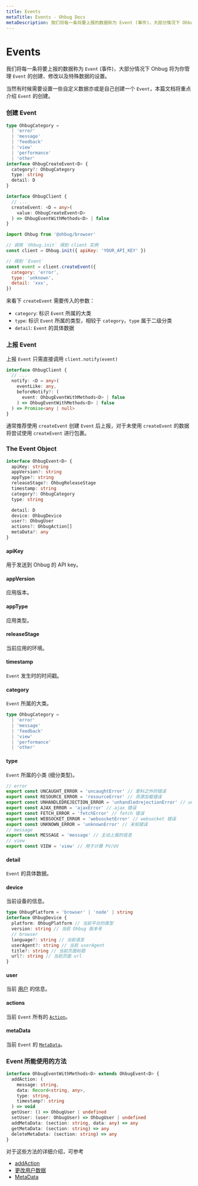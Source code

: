 ```yaml
---
title: Events
metaTitle: Events - Ohbug Docs
metaDescription: 我们将每一条将要上报的数据称为 Event (事件)，大部分情况下 Ohbug 将为你管理 Event 的创建、修改以及特殊数据的设置。
---
```


# Events

我们将每一条将要上报的数据称为 `Event` (事件)，大部分情况下 Ohbug 将为你管理 `Event` 的创建、修改以及特殊数据的设置。

当然有时候需要设置一些自定义数据亦或是自己创建一个 `Event`，本篇文档将重点介绍 `Event` 的创建。

### 创建 Event

```typescript
type OhbugCategory =
  | 'error'
  | 'message'
  | 'feedback'
  | 'view'
  | 'performance'
  | 'other'
interface OhbugCreateEvent<D> {
  category?: OhbugCategory
  type: string
  detail: D
}

interface OhbugClient {
  // ...
  createEvent: <D = any>(
    value: OhbugCreateEvent<D>
  ) => OhbugEventWithMethods<D> | false
}
```

```javascript
import Ohbug from '@ohbug/browser'

// 调用 `Ohbug.init` 得到 client 实例
const client = Ohbug.init({ apiKey: 'YOUR_API_KEY' })

// 得到 `Event`
const event = client.createEvent({
  category: 'error',
  type: 'unknown',
  detail: 'xxx',
})
```

来看下 `createEvent` 需要传入的参数：

- `category`: 标识 `Event` 所属的大类
- `type`: 标识 `Event` 所属的类型，相较于 `category`，`type` 属于二级分类
- `detail`: `Event` 的具体数据

### 上报 Event

上报 `Event` 只需直接调用 `client.notify(event)`

```typescript
interface OhbugClient {
  // ...
  notify: <D = any>(
    eventLike: any,
    beforeNotify?: (
      event: OhbugEventWithMethods<D> | false
    ) => OhbugEventWithMethods<D> | false
  ) => Promise<any | null>
}
```

通常推荐使用 `createEvent` 创建 `Event` 后上报，对于未使用 `createEvent` 的数据将尝试使用 `createEvent` 进行包裹。

### The Event Object

```typescript
interface OhbugEvent<D> {
  apiKey: string
  appVersion?: string
  appType?: string
  releaseStage?: OhbugReleaseStage
  timestamp: string
  category?: OhbugCategory
  type: string

  detail: D
  device: OhbugDevice
  user?: OhbugUser
  actions?: OhbugAction[]
  metaData?: any
}
```

#### apiKey

用于发送到 Ohbug 的 API key。

#### appVersion

应用版本。

#### appType

应用类型。

#### releaseStage

当前应用的环境。

#### timestamp

`Event` 发生时的时间戳。

#### category

`Event` 所属的大类。

```typescript
type OhbugCategory =
  | 'error'
  | 'message'
  | 'feedback'
  | 'view'
  | 'performance'
  | 'other'
```

#### type

`Event` 所属的小类 (细分类型)。

```javascript
// error
export const UNCAUGHT_ERROR = 'uncaughtError' // 意料之外的错误
export const RESOURCE_ERROR = 'resourceError' // 资源加载错误
export const UNHANDLEDREJECTION_ERROR = 'unhandledrejectionError' // unhandledrejection 错误，可能包含 Promise, react render 等错误
export const AJAX_ERROR = 'ajaxError' // ajax 错误
export const FETCH_ERROR = 'fetchError' // fetch 错误
export const WEBSOCKET_ERROR = 'websocketError' // websocket 错误
export const UNKNOWN_ERROR = 'unknownError' // 未知错误
// message
export const MESSAGE = 'message' // 主动上报的信息
// view
export const VIEW = 'view' // 用于计算 PV/UV
```

#### detail

`Event` 的具体数据。

#### device

当前设备的信息。

```typescript
type OhbugPlatform = 'browser' | 'node' | string
interface OhbugDevice {
  platform: OhbugPlatform // 当前平台的类型
  version: string // 当前 Ohbug 版本号
  // browser
  language?: string // 当前语言
  userAgent?: string // 当前 userAgent
  title?: string // 当前页面标题
  url?: string // 当前页面 url
}
```

#### user

当前 [用户](./User) 的信息。

#### actions

当前 `Event` 所有的 [`Action`](Actions.md)。

#### metaData

当前 `Event` 的 [`MetaData`](MetaData.md)。

### Event 所能使用的方法

```typescript
interface OhbugEventWithMethods<D> extends OhbugEvent<D> {
  addAction: (
    message: string,
    data: Record<string, any>,
    type: string,
    timestamp?: string
  ) => void
  getUser: () => OhbugUser | undefined
  setUser: (user: OhbugUser) => OhbugUser | undefined
  addMetaData: (section: string, data: any) => any
  getMetaData: (section: string) => any
  deleteMetaData: (section: string) => any
}
```

对于这些方法的详细介绍，可参考

- [addAction](Actions#addAction)
- [更改用户数据](User#更改用户数据)
- [MetaData](MetaData)

